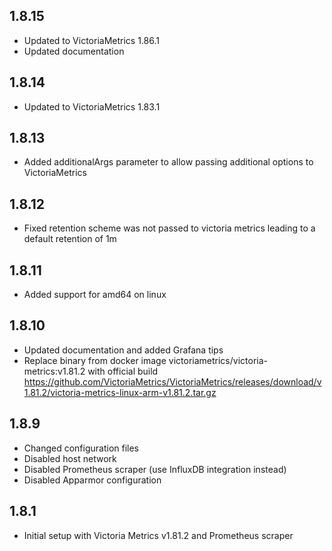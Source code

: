 ## 1.8.15

- Updated to VictoriaMetrics 1.86.1
- Updated documentation

## 1.8.14

- Updated to VictoriaMetrics 1.83.1

## 1.8.13

- Added additionalArgs parameter to allow passing additional options to VictoriaMetrics

## 1.8.12

- Fixed retention scheme was not passed to victoria metrics leading to a default retention of 1m

## 1.8.11

- Added support for amd64 on linux

## 1.8.10

- Updated documentation and added Grafana tips
- Replace binary from docker image victoriametrics/victoria-metrics:v1.81.2 with official build https://github.com/VictoriaMetrics/VictoriaMetrics/releases/download/v1.81.2/victoria-metrics-linux-arm-v1.81.2.tar.gz

## 1.8.9

- Changed configuration files
- Disabled host network
- Disabled Prometheus scraper (use InfluxDB integration instead)
- Disabled Apparmor configuration

## 1.8.1

- Initial setup with Victoria Metrics v1.81.2 and Prometheus scraper
